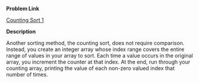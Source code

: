 <b>Problem Link</b>

[Counting Sort 1](https://www.hackerrank.com/challenges/countingsort1/problem)

<b>Description</b>

Another sorting method, the counting sort, does not require comparison. Instead, you create an integer array whose index range covers the entire range of values in your array to sort. Each time a value occurs in the original array, you increment the counter at that index. At the end, run through your counting array, printing the value of each non-zero valued index that number of times.
